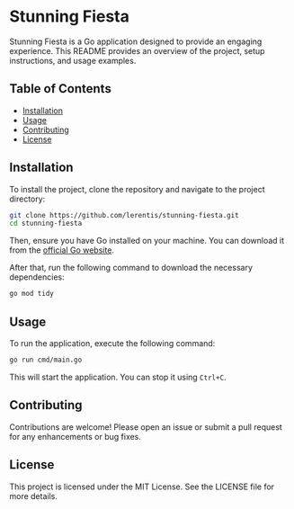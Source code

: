 # Stunning Fiesta

Stunning Fiesta is a Go application designed to provide an engaging experience. This README provides an overview of the project, setup instructions, and usage examples.

## Table of Contents

- [Installation](#installation)
- [Usage](#usage)
- [Contributing](#contributing)
- [License](#license)

## Installation

To install the project, clone the repository and navigate to the project directory:

```bash
git clone https://github.com/lerentis/stunning-fiesta.git
cd stunning-fiesta
```

Then, ensure you have Go installed on your machine. You can download it from the [official Go website](https://golang.org/dl/).

After that, run the following command to download the necessary dependencies:

```bash
go mod tidy
```

## Usage

To run the application, execute the following command:

```bash
go run cmd/main.go
```

This will start the application. You can stop it using `Ctrl+C`.

## Contributing

Contributions are welcome! Please open an issue or submit a pull request for any enhancements or bug fixes.

## License

This project is licensed under the MIT License. See the LICENSE file for more details.